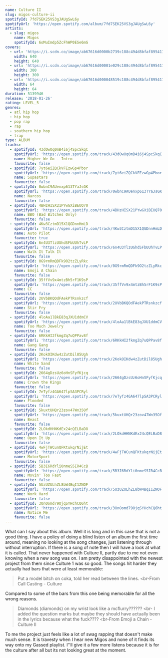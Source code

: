 ```yaml
---
name: Culture II
slug: migos-culture-ii
spotifyId: 7fd7SEK25VS3gJAUgSwL6y
spotifyUrl: 'https://open.spotify.com/album/7fd7SEK25VS3gJAUgSwL6y'
artists:
  - slug: migos
    name: Migos
    spotifyId: 6oMuImdp5ZcFhWP0ESe6mG
covers:
  - url: 'https://i.scdn.co/image/ab67616d0000b2739c188c494d8bfaf895411890'
    width: 640
    height: 640
  - url: 'https://i.scdn.co/image/ab67616d00001e029c188c494d8bfaf895411890'
    width: 300
    height: 300
  - url: 'https://i.scdn.co/image/ab67616d000048519c188c494d8bfaf895411890'
    width: 64
    height: 64
duration: 5139946
release: '2018-01-26'
rating: LEVEL_5
genres:
  - atl hip hop
  - hip hop
  - pop rap
  - rap
  - southern hip hop
  - trap
type: ALBUM
tracks:
  - spotifyId: 43dOwOq0mB4i6j4SpcSkqC
    spotifyUrl: 'https://open.spotify.com/track/43dOwOq0mB4i6j4SpcSkqC'
    name: Higher We Go - Intro
    favourite: false
  - spotifyId: 7yt6eiZQCkVFEzwGp4Pbor
    spotifyUrl: 'https://open.spotify.com/track/7yt6eiZQCkVFEzwGp4Pbor'
    name: Supastars
    favourite: false
  - spotifyId: 0wbnC9AUenxp613TYaJsGK
    spotifyUrl: 'https://open.spotify.com/track/0wbnC9AUenxp613TYaJsGK'
    name: Narcos
    favourite: false
  - spotifyId: 4BHzHISX21PYwGXiBEUQ70
    spotifyUrl: 'https://open.spotify.com/track/4BHzHISX21PYwGXiBEUQ70'
    name: BBO (Bad Bitches Only)
    favourite: false
  - spotifyId: 4Kw3CztmD15X1QGDnnHmLD
    spotifyUrl: 'https://open.spotify.com/track/4Kw3CztmD15X1QGDnnHmLD'
    name: Auto Pilot
    favourite: true
  - spotifyId: 6n4U3TlzUGhdSFbUUhTvLP
    spotifyUrl: 'https://open.spotify.com/track/6n4U3TlzUGhdSFbUUhTvLP'
    name: Walk It Talk It
    favourite: false
  - spotifyId: 0G9rmRmQDFk9O2tzZLyRkc
    spotifyUrl: 'https://open.spotify.com/track/0G9rmRmQDFk9O2tzZLyRkc'
    name: Emoji A Chain
    favourite: false
  - spotifyId: 35ffVv9x4mtzBh5rF1K9sP
    spotifyUrl: 'https://open.spotify.com/track/35ffVv9x4mtzBh5rF1K9sP'
    name: CC
    favourite: false
  - spotifyId: 2UVbBKQOdFAekPTRsnkzcf
    spotifyUrl: 'https://open.spotify.com/track/2UVbBKQOdFAekPTRsnkzcf'
    name: Stir Fry
    favourite: false
  - spotifyId: 4loAa1lBkE83qJXU1ddmCV
    spotifyUrl: 'https://open.spotify.com/track/4loAa1lBkE83qJXU1ddmCV'
    name: Too Much Jewelry
    favourite: false
  - spotifyId: 6RKkHI2fkmgZq7uQPPav8f
    spotifyUrl: 'https://open.spotify.com/track/6RKkHI2fkmgZq7uQPPav8f'
    name: Gang Gang
    favourite: false
  - spotifyId: 2KokOIKdw4zZutDil85Ugh
    spotifyUrl: 'https://open.spotify.com/track/2KokOIKdw4zZutDil85Ugh'
    name: White Sand
    favourite: false
  - spotifyId: 2664gDzsUz6oHnSFyfKjcq
    spotifyUrl: 'https://open.spotify.com/track/2664gDzsUz6oHnSFyfKjcq'
    name: Crown the Kings
    favourite: false
  - spotifyId: 7eTyfz4GA647lpSA3PCRyl
    spotifyUrl: 'https://open.spotify.com/track/7eTyfz4GA647lpSA3PCRyl'
    name: Flooded
    favourite: false
  - spotifyId: 5kuxtUHQr23zov47Wn35Of
    spotifyUrl: 'https://open.spotify.com/track/5kuxtUHQr23zov47Wn35Of'
    name: Beast
    favourite: false
  - spotifyId: 2LOkdHHNKdEx24cQELBaD8
    spotifyUrl: 'https://open.spotify.com/track/2LOkdHHNKdEx24cQELBaD8'
    name: Open It Up
    favourite: false
  - spotifyId: 4wFjTWCunQFKtukqrNijEt
    spotifyUrl: 'https://open.spotify.com/track/4wFjTWCunQFKtukqrNijEt'
    name: MotorSport
    favourite: false
  - spotifyId: 5B3I6RdYli0nmeS5IR4CcB
    spotifyUrl: 'https://open.spotify.com/track/5B3I6RdYli0nmeS5IR4CcB'
    name: Movin' Too Fast
    favourite: false
  - spotifyId: 5UzUZULhZL8bW4BqI1ZNOF
    spotifyUrl: 'https://open.spotify.com/track/5UzUZULhZL8bW4BqI1ZNOF'
    name: Work Hard
    favourite: false
  - spotifyId: 3OnOomd79OjqSYHchCQ6ht
    spotifyUrl: 'https://open.spotify.com/track/3OnOomd79OjqSYHchCQ6ht'
    name: Notice Me
    favourite: false
---
```

What can I say about this album. Well it is long and in this case that is not a good thing. I have a policy of doing a blind listen of an album the first time around, meaning no looking at the song changes, just listening through without interruption. If there is a song of note then I will have a look at what it is called. That never happened with Culture II, partly due to me not even knowing when a new song was on. I am pretty disappointed with the newest project from them since Culture 1 was so good. The songs hit harder they actually had bars that were at least memorable:

> Put a model bitch on coka, told her read between the lines. <br-From Call Casting - Culture

Compared to some of the bars from this one being memorable for all the wrong reasons.

> Diamonds (diamonds) on my wrist look like a mcflurry?????? <br-  I added the question marks but maybe they should have actually been in the lyrics because what the fuck???? <br-From Emoji a Chain - Culture II

To me the project just feels like a lot of swag rapping that doesn't make much sense. It is travesty when I hear new Migos and none of it finds its way onto my Gassed playlist. I''ll give it a few more listens because it is for the culture after all but its not looking great at the moment.
